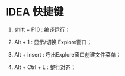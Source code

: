 # IDEA 快捷键

 

1. shift + F10 : 编译运行；

2. Alt + 1 : 显示/切换 Explore窗口；
3. Alt + insert : 呼出Explore窗口创建文件菜单；
4. Alt + Ctrl + L : 整行对齐；

